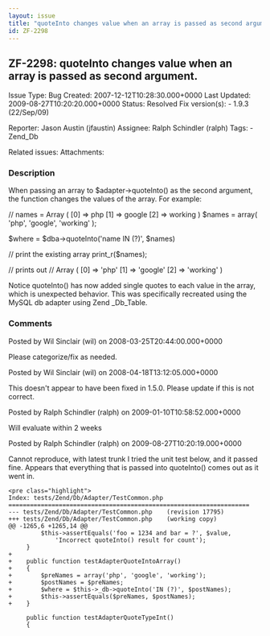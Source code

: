 ```yaml
---
layout: issue
title: "quoteInto changes value when an array is passed as second argument."
id: ZF-2298
---
```


ZF-2298: quoteInto changes value when an array is passed as second argument.
----------------------------------------------------------------------------

 Issue Type: Bug Created: 2007-12-12T10:28:30.000+0000 Last Updated: 2009-08-27T10:20:20.000+0000 Status: Resolved Fix version(s): - 1.9.3 (22/Sep/09)
 
 Reporter:  Jason Austin (jfaustin)  Assignee:  Ralph Schindler (ralph)  Tags: - Zend\_Db
 
 Related issues: 
 Attachments: 
### Description

When passing an array to $adapter->quoteInto() as the second argument, the function changes the values of the array. For example:

// names = Array ( [0] => php [1] => google [2] => working ) $names = array( 'php', 'google', 'working' );

$where = $dba->quoteInto('name IN (?)', $names)

// print the existing array print\_r($names);

// prints out // Array ( [0] => 'php' [1] => 'google' [2] => 'working' )

Notice quoteInto() has now added single quotes to each value in the array, which is unexpected behavior. This was specifically recreated using the MySQL db adapter using Zend \_Db\_Table.

 

 

### Comments

Posted by Wil Sinclair (wil) on 2008-03-25T20:44:00.000+0000

Please categorize/fix as needed.

 

 

Posted by Wil Sinclair (wil) on 2008-04-18T13:12:05.000+0000

This doesn't appear to have been fixed in 1.5.0. Please update if this is not correct.

 

 

Posted by Ralph Schindler (ralph) on 2009-01-10T10:58:52.000+0000

Will evaluate within 2 weeks

 

 

Posted by Ralph Schindler (ralph) on 2009-08-27T10:20:19.000+0000

Cannot reproduce, with latest trunk I tried the unit test below, and it passed fine. Appears that everything that is passed into quoteInto() comes out as it went in.

 
    <pre class="highlight">
    Index: tests/Zend/Db/Adapter/TestCommon.php
    ===================================================================
    --- tests/Zend/Db/Adapter/TestCommon.php    (revision 17795)
    +++ tests/Zend/Db/Adapter/TestCommon.php    (working copy)
    @@ -1265,6 +1265,14 @@
             $this->assertEquals('foo = 1234 and bar = ?', $value,
                 'Incorrect quoteInto() result for count');
         }
    +    
    +    public function testAdapterQuoteIntoArray()
    +    {
    +        $preNames = array('php', 'google', 'working');
    +        $postNames = $preNames;
    +        $where = $this->_db->quoteInto('IN (?)', $postNames);
    +        $this->assertEquals($preNames, $postNames);
    +    }
     
         public function testAdapterQuoteTypeInt()
         {


 

 